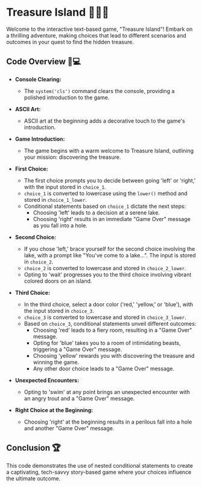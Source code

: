# Treasure Island 🏴‍☠️💎

Welcome to the interactive text-based game, "Treasure Island"! Embark on a thrilling adventure, making choices that lead to different scenarios and outcomes in your quest to find the hidden treasure.

## Code Overview 🚀💻

- **Console Clearing:**
  - The `system('cls')` command clears the console, providing a polished introduction to the game.

- **ASCII Art:**
  - ASCII art at the beginning adds a decorative touch to the game's introduction.

- **Game Introduction:**
  - The game begins with a warm welcome to Treasure Island, outlining your mission: discovering the treasure.

- **First Choice:**
  - The first choice prompts you to decide between going 'left' or 'right,' with the input stored in `choice_1`.
  - `choice_1` is converted to lowercase using the `lower()` method and stored in `choice_1_lower`.
  - Conditional statements based on `choice_1` dictate the next steps:
    - Choosing 'left' leads to a decision at a serene lake.
    - Choosing 'right' results in an immediate "Game Over" message as you fall into a hole.

- **Second Choice:**
  - If you chose 'left,' brace yourself for the second choice involving the lake, with a prompt like "You've come to a lake...". The input is stored in `choice_2`.
  - `choice_2` is converted to lowercase and stored in `choice_2_lower`.
  - Opting to 'wait' progresses you to the third choice involving vibrant colored doors on an island.

- **Third Choice:**
  - In the third choice, select a door color ('red,' 'yellow,' or 'blue'), with the input stored in `choice_3`.
  - `choice_3` is converted to lowercase and stored in `choice_3_lower`.
  - Based on `choice_3`, conditional statements unveil different outcomes:
    - Choosing 'red' leads to a fiery room, resulting in a "Game Over" message.
    - Opting for 'blue' takes you to a room of intimidating beasts, triggering a "Game Over" message.
    - Choosing 'yellow' rewards you with discovering the treasure and winning the game.
    - Any other door choice leads to a "Game Over" message.

- **Unexpected Encounters:**
  - Opting to 'swim' at any point brings an unexpected encounter with an angry trout and a "Game Over" message.

- **Right Choice at the Beginning:**
  - Choosing 'right' at the beginning results in a perilous fall into a hole and another "Game Over" message.

## Conclusion 🏆

This code demonstrates the use of nested conditional statements to create a captivating, tech-savvy story-based game where your choices influence the ultimate outcome.
